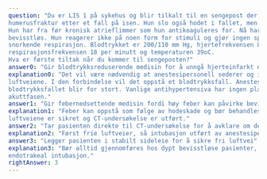 ```yaml
---
question: "Du er LIS 1 på sykehus og blir tilkalt til en sengepost der en 71 år gammel dame er innlagt på grunn av
humerusfraktur etter et fall på isen. Hun slo også hodet i fallet, men hadde ikke bevissthetsbortfall.
Hun har fra før kronisk atrieflimmer som hun antikoaguleres for. Nå har hun ganske raskt blitt dypt
bevisstløs. Hun reagerer ikke på noen form for stimuli og gjør ingen spontane bevegelser. Hun har en
snorkende respirasjon. Blodtrykket er 200/110 mm Hg, hjertefrekvensen 80 min-1,
respirasjonsfrekvensen 18 per minutt og temperaturen 39oC.
Hva er første tiltak når du kommer til sengeposten?"
answer0: "Gir blodtrykksreduserende medisin for å unngå hjerteinfarkt eller hjerneblødning"
explanation0: "Det vil være nødvendig at anestesipersonell sederer og intuberer en slik pasient for å sikre
luftveiene. I den forbindelse vil det oppstå et blodtrykksfall. Anestesipersonellet må forhindre at
blodtrykksfallet blir for stort. Vanlige antihypertensiva har ingen plass hos denne pasienten i
akuttfasen."
answer1: "Gir febernedsettende medisin fordi høy feber kan påvirke bevisstheten"
explanation1: "Feber kan oppstå som følge av hodeskade og bør behandles, men har ikke første prioritet før
luftveiene er sikret og CT-undersøkelse er utført."
answer2: "Tar pasienten direkte til CT-undersøkelse for å avklare om det er intrakraniell blødning"
explanation2: "Først frie luftveier, så intubasjon utført av anestesipersonell og deretter CT-undersøkelse."
answer3: "Legger pasienten i stabilt sideleie for å sikre fri luftvei"
explanation3: "Bør alltid gjennomføres hos dypt bevisstløse pasienter, inntil luftveiene kan sikres ved
endotrakeal intubasjon."
rightAnswer: 3
---
```



